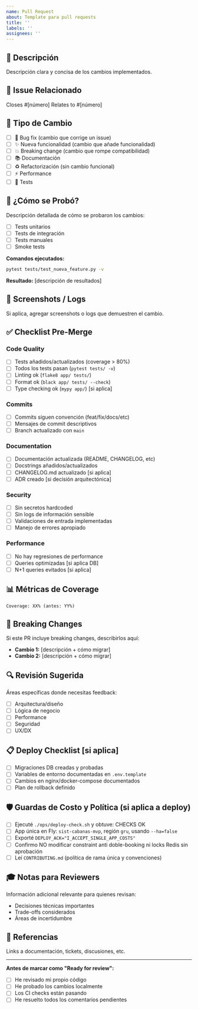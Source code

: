 ```yaml
---
name: Pull Request
about: Template para pull requests
title: ''
labels: ''
assignees: ''
---
```


## 📝 Descripción

Descripción clara y concisa de los cambios implementados.

## 🔗 Issue Relacionado

Closes #[número]
Relates to #[número]

## 🎯 Tipo de Cambio

- [ ] 🐛 Bug fix (cambio que corrige un issue)
- [ ] ✨ Nueva funcionalidad (cambio que añade funcionalidad)
- [ ] 💥 Breaking change (cambio que rompe compatibilidad)
- [ ] 📚 Documentación
- [ ] ♻️ Refactorización (sin cambio funcional)
- [ ] ⚡ Performance
- [ ] 🧪 Tests

## 🧪 ¿Cómo se Probó?

Descripción detallada de cómo se probaron los cambios:

- [ ] Tests unitarios
- [ ] Tests de integración
- [ ] Tests manuales
- [ ] Smoke tests

**Comandos ejecutados:**
```bash
pytest tests/test_nueva_feature.py -v
```

**Resultado:** [descripción de resultados]

## 📸 Screenshots / Logs

Si aplica, agregar screenshots o logs que demuestren el cambio.

## ✅ Checklist Pre-Merge

### Code Quality
- [ ] Tests añadidos/actualizados (coverage > 80%)
- [ ] Todos los tests pasan (`pytest tests/ -v`)
- [ ] Linting ok (`flake8 app/ tests/`)
- [ ] Format ok (`black app/ tests/ --check`)
- [ ] Type checking ok (`mypy app/`) [si aplica]

### Commits
- [ ] Commits siguen convención (feat/fix/docs/etc)
- [ ] Mensajes de commit descriptivos
- [ ] Branch actualizado con `main`

### Documentation
- [ ] Documentación actualizada (README, CHANGELOG, etc)
- [ ] Docstrings añadidos/actualizados
- [ ] CHANGELOG.md actualizado [si aplica]
- [ ] ADR creado [si decisión arquitectónica]

### Security
- [ ] Sin secretos hardcoded
- [ ] Sin logs de información sensible
- [ ] Validaciones de entrada implementadas
- [ ] Manejo de errores apropiado

### Performance
- [ ] No hay regresiones de performance
- [ ] Queries optimizadas [si aplica DB]
- [ ] N+1 queries evitados [si aplica]

## 📊 Métricas de Coverage

```
Coverage: XX% (antes: YY%)
```

## 🚨 Breaking Changes

Si este PR incluye breaking changes, describirlos aquí:

- **Cambio 1:** [descripción + cómo migrar]
- **Cambio 2:** [descripción + cómo migrar]

## 🔍 Revisión Sugerida

Áreas específicas donde necesitas feedback:

- [ ] Arquitectura/diseño
- [ ] Lógica de negocio
- [ ] Performance
- [ ] Seguridad
- [ ] UX/DX

## 📋 Deploy Checklist [si aplica]

- [ ] Migraciones DB creadas y probadas
- [ ] Variables de entorno documentadas en `.env.template`
- [ ] Cambios en nginx/docker-compose documentados
- [ ] Plan de rollback definido

## 🛡️ Guardas de Costo y Política (si aplica a deploy)

- [ ] Ejecuté `./ops/deploy-check.sh` y obtuve: CHECKS OK
- [ ] App única en Fly: `sist-cabanas-mvp`, región `gru`, usando `--ha=false`
- [ ] Exporté `DEPLOY_ACK="I_ACCEPT_SINGLE_APP_COSTS"`
- [ ] Confirmo NO modificar constraint anti doble-booking ni locks Redis sin aprobación
- [ ] Leí `CONTRIBUTING.md` (política de rama única y convenciones)

## 🎓 Notas para Reviewers

Información adicional relevante para quienes revisan:

- Decisiones técnicas importantes
- Trade-offs considerados
- Áreas de incertidumbre

## 🔗 Referencias

Links a documentación, tickets, discusiones, etc.

---

**Antes de marcar como "Ready for review":**
- [ ] He revisado mi propio código
- [ ] He probado los cambios localmente
- [ ] Los CI checks están pasando
- [ ] He resuelto todos los comentarios pendientes

